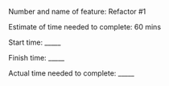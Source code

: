 Number and name of feature: Refactor #1

Estimate of time needed to complete: 60 mins

Start time: _____

Finish time: _____

Actual time needed to complete: _____